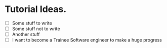 # Tutorial Ideas.
- [ ] Some stuff to write
- [ ] Some stuff not to write
- [ ] Another stuff
- [ ] I want to become a Trainee Software engineer to make a huge progress
